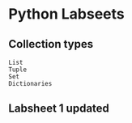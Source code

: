 # Python Labseets

## Collection types

    List
    Tuple
    Set
    Dictionaries

## Labsheet 1 updated

